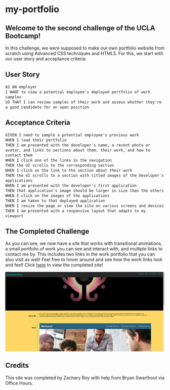 # my-portfolio

## Welcome to the second challenge of the UCLA Bootcamp!

In this challenge, we were supposed to make our own portfolio website from scratch using Advanced CSS techniques and HTML5. For this, we start with our user story and acceptance criteria:

## User Story

```
AS AN employer
I WANT to view a potential employee's deployed portfolio of work samples
SO THAT I can review samples of their work and assess whether they're a good candidate for an open position
```


## Acceptance Criteria

```
GIVEN I need to sample a potential employee's previous work
WHEN I load their portfolio
THEN I am presented with the developer's name, a recent photo or avatar, and links to sections about them, their work, and how to contact them
WHEN I click one of the links in the navigation
THEN the UI scrolls to the corresponding section
WHEN I click on the link to the section about their work
THEN the UI scrolls to a section with titled images of the developer's applications
WHEN I am presented with the developer's first application
THEN that application's image should be larger in size than the others
WHEN I click on the images of the applications
THEN I am taken to that deployed application
WHEN I resize the page or view the site on various screens and devices
THEN I am presented with a responsive layout that adapts to my viewport
```

## The Completed Challenge

As you can see, we now have a site that works with transitional animations, a small portfolio of work you can see and interact with, and multiple links to contact me by. This includes two links in the work portfolio that you can also visit as well! Feel free to hover around and see how the work links look and feel! Click [here](https://falafelrapper.github.io/my-portfolio/) to view the completed site!

![alt text](./assets/repo-images/example.png?raw=true "Completed Site")

## Credits
This site was completed by Zachary Roy with help from Bryan Swarthout via Office Hours.
